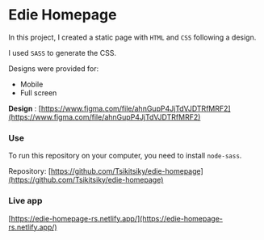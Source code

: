 # Edie Homepage

In this project, I created a static page with `HTML` and `CSS` following a design.

I used `SASS` to generate the CSS. 

Designs were provided for:
-   Mobile
-   Full screen

**Design** : [https://www.figma.com/file/ahnGupP4JjTdVJDTRfMRF2](https://www.figma.com/file/ahnGupP4JjTdVJDTRfMRF2)
 
### Use
To run this repository on your computer, you need to install `node-sass`.

Repository: [https://github.com/Tsikitsiky/edie-homepage](https://github.com/Tsikitsiky/edie-homepage)

### Live app
[https://edie-homepage-rs.netlify.app/](https://edie-homepage-rs.netlify.app/)